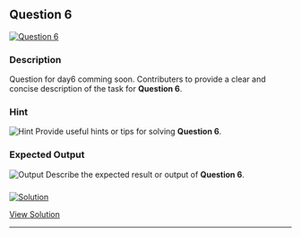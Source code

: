 


## Question 6
<a href="https://github.com/alishgosai/Python-Exercise-and-Solutions/blob/master/questions/Question6.md" target="_blank">
  <img src="https://img.shields.io/badge/Question-6-purple?style=for-the-badge&logoSize=60" alt="Question 6">
</a>

### **Description**
Question for day6 comming soon.
Contributers to provide a clear and concise description of the task for **Question 6**.

### **Hint**
![Hint](https://img.shields.io/badge/Hint:-blue)
Provide useful hints or tips for solving **Question 6**.

### **Expected Output**
![Output](https://img.shields.io/badge/Output:-blue)
Describe the expected result or output of **Question 6**.

### <a href="https://github.com/alishgosai/Python-Exercise-and-Solutions/blob/master/solutions/Solution6.js" target="_blank">
  <img src="https://img.shields.io/badge/Solution-1f8e00?style=for-the-badge&logo=solution&logoColor=white" alt="Solution">
</a>

<a href="https://github.com/alishgosai/Python-Exercise-and-Solutions/blob/master/solutions/Solution6.js" target="_blank">View Solution</a>

---

